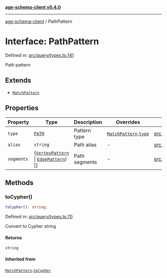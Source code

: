 [**age-schema-client v0.4.0**](../index.md)

***

[age-schema-client](../index.md) / PathPattern

# Interface: PathPattern

Defined in: [src/query/types.ts:141](https://github.com/standardbeagle/ageSchemaClient/blob/main/src/query/types.ts#L141)

Path pattern

## Extends

- [`MatchPattern`](MatchPattern.md)

## Properties

| Property | Type | Description | Overrides | Defined in |
| ------ | ------ | ------ | ------ | ------ |
| <a id="type"></a> `type` | [`PATH`](../enumerations/MatchPatternType.md#path) | Pattern type | [`MatchPattern`](MatchPattern.md).[`type`](MatchPattern.md#type) | [src/query/types.ts:145](https://github.com/standardbeagle/ageSchemaClient/blob/main/src/query/types.ts#L145) |
| <a id="alias"></a> `alias` | `string` | Path alias | - | [src/query/types.ts:150](https://github.com/standardbeagle/ageSchemaClient/blob/main/src/query/types.ts#L150) |
| <a id="segments"></a> `segments` | ([`VertexPattern`](VertexPattern.md) \| [`EdgePattern`](EdgePattern.md))[] | Path segments | - | [src/query/types.ts:155](https://github.com/standardbeagle/ageSchemaClient/blob/main/src/query/types.ts#L155) |

## Methods

### toCypher()

```ts
toCypher(): string;
```

Defined in: [src/query/types.ts:70](https://github.com/standardbeagle/ageSchemaClient/blob/main/src/query/types.ts#L70)

Convert to Cypher string

#### Returns

`string`

#### Inherited from

[`MatchPattern`](MatchPattern.md).[`toCypher`](MatchPattern.md#tocypher)
